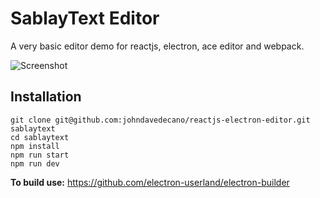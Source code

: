 # SablayText Editor

A very basic editor demo for reactjs, electron, ace editor and webpack.

![Screenshot](https://raw.githubusercontent.com/johndavedecano/reactjs-electron-editor/master/screenshot.png)

## Installation

```
git clone git@github.com:johndavedecano/reactjs-electron-editor.git sablaytext
cd sablaytext
npm install
npm run start
npm run dev
```
**To build use:**
https://github.com/electron-userland/electron-builder
